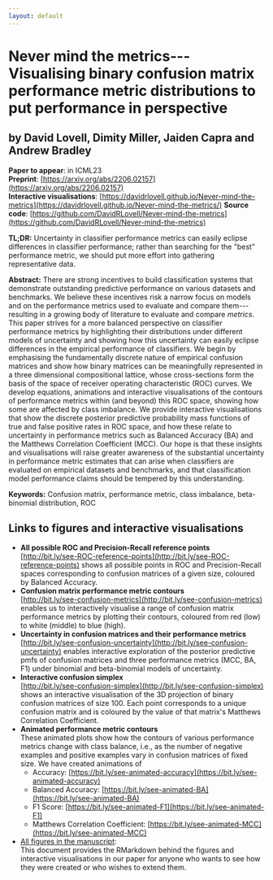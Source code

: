 ```yaml
---
layout: default
---
```


# Never mind the metrics---Visualising binary confusion matrix performance metric distributions to put performance in perspective
## by David Lovell, Dimity Miller, Jaiden Capra and Andrew Bradley

**Paper to appear**: in ICML23  
**Preprint**: [https://arxiv.org/abs/2206.02157](https://arxiv.org/abs/2206.02157)  
**Interactive visualisations**: [https://davidrlovell.github.io/Never-mind-the-metrics](https://davidrlovell.github.io/Never-mind-the-metrics/)
**Source code**: [https://github.com/DavidRLovell/Never-mind-the-metrics](https://github.com/DavidRLovell/Never-mind-the-metrics)

**TL;DR:** Uncertainty in classifier performance metrics can easily eclipse differences in classifier performance; rather than searching for the "best" performance metric, we should put more effort into gathering representative data.

**Abstract:** There are strong incentives to build classification systems that demonstrate outstanding predictive performance on various datasets and benchmarks. We believe these incentives risk a narrow focus on models and on the performance metrics used to evaluate and compare them---resulting in a growing body of literature to evaluate and compare _metrics_. This paper strives for a more balanced perspective on classifier performance metrics by highlighting their distributions under different models of uncertainty and showing how this uncertainty can easily eclipse differences in the empirical performance of classifiers. We begin by emphasising the fundamentally discrete nature of empirical confusion matrices and show how binary matrices can be meaningfully represented in a three dimensional compositional lattice, whose cross-sections form the basis of the space of receiver operating characteristic (ROC) curves. We develop equations, animations and interactive visualisations of the contours of performance metrics within (and beyond) this ROC space, showing how some are affected by class imbalance. We provide interactive visualisations that show the discrete posterior predictive probability mass functions of true and false positive rates in ROC space, and how these relate to uncertainty in performance metrics such as Balanced Accuracy (BA) and the Matthews Correlation Coefficient (MCC). Our hope is that these insights and visualisations will raise greater awareness of the substantial uncertainty in performance metric estimates that can arise when classifiers are evaluated on empirical datasets and benchmarks, and that classification model performance claims should be tempered by this understanding.

**Keywords:** Confusion matrix, performance metric, class imbalance, beta-binomial distribution, ROC  

## Links to figures and interactive visualisations

* **All possible ROC and Precision-Recall reference points**   [http://bit.ly/see-ROC-reference-points](http://bit.ly/see-ROC-reference-points) shows all possible points in ROC and Precision-Recall spaces corresponding to confusion matrices of a given size, coloured by Balanced Accuracy. 
* **Confusion matrix performance metric contours**  
[http://bit.ly/see-confusion-metrics](http://bit.ly/see-confusion-metrics) enables us to interactively visualise a range of confusion matrix performance metrics by plotting their contours, coloured from red (low) to white (middle) to blue (high). 
* **Uncertainty in confusion matrices and their performance metrics**  
[http://bit.ly/see-confusion-uncertainty](http://bit.ly/see-confusion-uncertainty) enables interactive exploration of the posterior predictive pmfs of confusion matrices and three performance metrics (MCC, BA, F1) under binomial and beta-binomial models of uncertainty. 
* **Interactive confusion simplex**  
[http://bit.ly/see-confusion-simplex](http://bit.ly/see-confusion-simplex) shows an interactive visualisation of the 3D projection of binary confusion matrices of size 100. Each point corresponds to a unique confusion matrix and is coloured by the value of that matrix's Matthews Correlation Coefficient.
* **Animated performance metric contours**  
These animated plots show how the contours of various performance metrics change with class balance, i.e., as the number of negative examples and positive examples vary in confusion matrices of fixed size. We have created animations of
  * Accuracy:                             [https://bit.ly/see-animated-accuracy](https://bit.ly/see-animated-accuracy)
  * Balanced Accuracy:                    [https://bit.ly/see-animated-BA](https://bit.ly/see-animated-BA)
  * F1 Score:                             [https://bit.ly/see-animated-F1](https://bit.ly/see-animated-F1)
  * Matthews Correlation Coefficient:     [https://bit.ly/see-animated-MCC](https://bit.ly/see-animated-MCC)
* [All figures in the manuscript](https://davidrlovell.github.io/Never-mind-the-metrics/AllFigures.html):  
This document provides the RMarkdown behind the figures and interactive visualisations in our paper for anyone who wants to see how they were created or who wishes to extend them.
